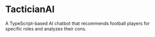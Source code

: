# TacticianAI
A TypeScript-based AI chatbot that recommends football players for specific roles and analyzes their cons.
